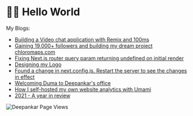 # 👋🏽 Hello World

My Blogs:

<!--START_SECTION:feed-->
* [Building a Video chat application with Remix and 100ms](https:&#x2F;&#x2F;dpnkr.in&#x2F;blog&#x2F;remix-video-chat-app)
* [Gaining 19,000+ followers and building my dream project chloromaps.com](https:&#x2F;&#x2F;dpnkr.in&#x2F;blog&#x2F;building-maps-affinity-and-chloromaps)
* [Fixing Next.js router query param returning undefined on initial render](https:&#x2F;&#x2F;dpnkr.in&#x2F;blog&#x2F;nextjs-router-query-undefined)
* [Designing my Logo](https:&#x2F;&#x2F;dpnkr.in&#x2F;blog&#x2F;designing-logo)
* [Found a change in next.config.js. Restart the server to see the changes in effect](https:&#x2F;&#x2F;dpnkr.in&#x2F;blog&#x2F;nextjs-config)
* [Welcoming Duma to Deepankar&#39;s office](https:&#x2F;&#x2F;dpnkr.in&#x2F;blog&#x2F;welcoming-duma)
* [How I self-hosted my own website analytics with Umami](https:&#x2F;&#x2F;dpnkr.in&#x2F;blog&#x2F;self-host-umami)
* [2021 - A year in review](https:&#x2F;&#x2F;dpnkr.in&#x2F;blog&#x2F;2021-in-review)
<!--END_SECTION:feed-->

<p align="left"> <img src="https://komarev.com/ghpvc/?username=Deep-Codes&label=Views&color=blue&style=plastic" alt="Deepankar Page Views" /> </p>
